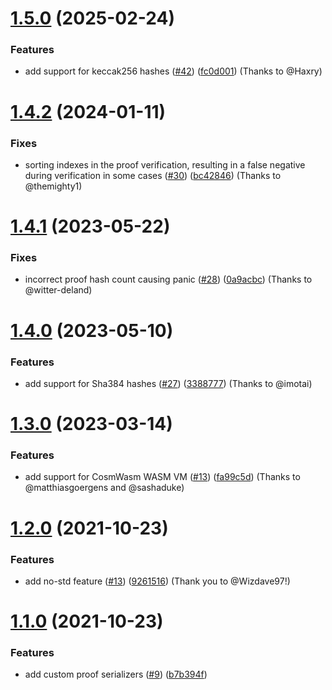 # [1.5.0](https://github.com/antouhou/rs-merkle/compare/v1.4.2...v1.5.0) (2025-02-24)


### Features

* add support for keccak256 hashes ([#42](https://github.com/antouhou/rs-merkle/pull/42)) ([fc0d001](https://github.com/antouhou/rs-merkle/commit/fc0d001c63d90212c67dfbf2308979715fd5b07e)) (Thanks to @Haxry)


# [1.4.2](https://github.com/antouhou/rs-merkle/compare/v1.4.0...v1.4.1) (2024-01-11)


### Fixes

* sorting indexes in the proof verification, resulting in a false negative during verification in some cases ([#30](https://github.com/antouhou/rs-merkle/pull/30)) ([bc42846](https://github.com/antouhou/rs-merkle/commit/bc42846dc4cb185efc04aef173b3db10e8c54661)) (Thanks to @themighty1)


# [1.4.1](https://github.com/antouhou/rs-merkle/compare/v1.4.0...v1.4.1) (2023-05-22)


### Fixes

* incorrect proof hash count causing panic ([#28](https://github.com/antouhou/rs-merkle/pull/28)) ([0a9acbc](https://github.com/antouhou/rs-merkle/commit/0a9acbc4d92453372764ca983175bae01a7efb35)) (Thanks to @witter-deland)


# [1.4.0](https://github.com/antouhou/rs-merkle/compare/v1.3.0...v1.4.0) (2023-05-10)


### Features

* add support for Sha384 hashes ([#27](https://github.com/antouhou/rs-merkle/pull/27)) ([3388777](https://github.com/antouhou/rs-merkle/commit/3388777a3f4cc7894df1049a7c95bc873de24c35)) (Thanks to @imotai)


# [1.3.0](https://github.com/antouhou/rs-merkle/compare/v1.2.0...v1.3.0) (2023-03-14)


### Features

* add support for CosmWasm WASM VM ([#13](https://github.com/antouhou/rs-merkle/pull/18)) ([fa99c5d](https://github.com/antouhou/rs-merkle/commit/fa99c5d013595a4daf71ae58f501f24d35bbc36f)) (Thanks to @matthiasgoergens and @sashaduke)


# [1.2.0](https://github.com/antouhou/rs-merkle/compare/v1.1.0...v1.2.0) (2021-10-23)


### Features

* add no-std feature ([#13](https://github.com/antouhou/rs-merkle/pull/13)) ([9261516](https://github.com/antouhou/rs-merkle/commit/9261516de612908b1cb480ba2b0c4152ecbb50e0)) (Thank you to @Wizdave97!)


# [1.1.0](https://github.com/antouhou/rs-merkle/compare/v1.0.0...v1.1.0) (2021-10-23)


### Features

* add custom proof serializers ([#9](https://github.com/antouhou/rs-merkle/issues/9)) ([b7b394f](https://github.com/antouhou/rs-merkle/commit/b7b394f3e59b400485795699af6131c3e36a2873))



